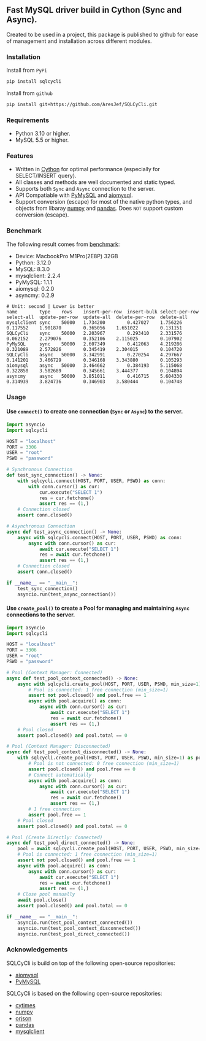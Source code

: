 ## Fast MySQL driver build in Cython (Sync and Async).

Created to be used in a project, this package is published to github for ease of management and installation across different modules.

### Installation
Install from `PyPi`
``` bash
pip install sqlcycli
```

Install from `github`
``` bash
pip install git+https://github.com/AresJef/SQLCyCli.git
```

### Requirements
- Python 3.10 or higher.
- MySQL 5.5 or higher.

### Features
- Written in [Cython](https://cython.org/) for optimal performance (especially for SELECT/INSERT query).
- All classes and methods are well documented and static typed.
- Supports both `Sync` and `Async` connection to the server.
- API Compatiable with [PyMySQL](https://github.com/PyMySQL/PyMySQL) and [aiomysql](https://github.com/aio-libs/aiomysql).
- Support conversion (escape) for most of the native python types, and objects from libaray [numpy](https://github.com/numpy/numpy) and [pandas](https://github.com/pandas-dev/pandas). Does `NOT` support custom conversion (escape).

### Benchmark
The following result comes from [benchmark](./src/benchmark.py):
- Device: MacbookPro M1Pro(2E8P) 32GB
- Python: 3.12.0
- MySQL: 8.3.0
- mysqlclient: 2.2.4
- PyMySQL: 1.1.1
- aiomysql: 0.2.0
- asyncmy: 0.2.9
```
# Unit: second | Lower is better
name        type    rows    insert-per-row  insert-bulk select-per-row  select-all  update-per-row  update-all  delete-per-row  delete-all
mysqlclient sync    50000   1.734200        0.427027    1.756226        0.117552    1.901870        0.365056    1.651022        0.131151
SQLCyCli    sync    50000   2.203967        0.293410    2.331576        0.062152    2.279076        0.352106    2.115025        0.107902
PyMySQL     sync    50000   2.607349        0.412063    4.219286        0.321089    2.572826        0.345419    2.304015        0.104720
SQLCyCli    async   50000   3.342991        0.270254    4.297667        0.141201    3.466729        0.346168    3.343880        0.105293
aiomysql    async   50000   3.464662        0.384193    5.115068        0.322858    3.582689        0.345661    3.444377        0.104894
asyncmy     async   50000   3.851011        0.416715    5.604330        0.314939    3.824736        0.346903    3.580444        0.104748
```

### Usage
#### Use `connect()` to create one connection (`Sync` or `Async`) to the server.
```python
import asyncio
import sqlcycli

HOST = "localhost"
PORT = 3306
USER = "root"
PSWD = "password"

# Synchronous Connection
def test_sync_connection() -> None:
    with sqlcycli.connect(HOST, PORT, USER, PSWD) as conn:
        with conn.cursor() as cur:
            cur.execute("SELECT 1")
            res = cur.fetchone()
            assert res == (1,)
    # Connection closed
    assert conn.closed()

# Asynchronous Connection
async def test_async_connection() -> None:
    async with sqlcycli.connect(HOST, PORT, USER, PSWD) as conn:
        async with conn.cursor() as cur:
            await cur.execute("SELECT 1")
            res = await cur.fetchone()
            assert res == (1,)
    # Connection closed
    assert conn.closed()

if __name__ == "__main__":
    test_sync_connection()
    asyncio.run(test_async_connection())
```

#### Use `create_pool()` to create a Pool for managing and maintaining `Async` connections to the server.
```python
import asyncio
import sqlcycli

HOST = "localhost"
PORT = 3306
USER = "root"
PSWD = "password"

# Pool (Context Manager: Connected)
async def test_pool_context_connected() -> None:
    async with sqlcycli.create_pool(HOST, PORT, USER, PSWD, min_size=1) as pool:
        # Pool is connected: 1 free connection (min_size=1)
        assert not pool.closed() and pool.free == 1
        async with pool.acquire() as conn:
            async with conn.cursor() as cur:
                await cur.execute("SELECT 1")
                res = await cur.fetchone()
                assert res == (1,)
    # Pool closed
    assert pool.closed() and pool.total == 0

# Pool (Context Manager: Disconnected)
async def test_pool_context_disconnected() -> None:
    with sqlcycli.create_pool(HOST, PORT, USER, PSWD, min_size=1) as pool:
        # Pool is not connected: 0 free connection (min_size=1)
        assert pool.closed() and pool.free == 0
        # Connect automatically
        async with pool.acquire() as conn:
            async with conn.cursor() as cur:
                await cur.execute("SELECT 1")
                res = await cur.fetchone()
                assert res == (1,)
        # 1 free connection
        assert pool.free == 1
    # Pool closed
    assert pool.closed() and pool.total == 0

# Pool (Create Directly: Connected)
async def test_pool_direct_connected() -> None:
    pool = await sqlcycli.create_pool(HOST, PORT, USER, PSWD, min_size=1)
    # Pool is connected: 1 free connection (min_size=1)
    assert not pool.closed() and pool.free == 1
    async with pool.acquire() as conn:
        async with conn.cursor() as cur:
            await cur.execute("SELECT 1")
            res = await cur.fetchone()
            assert res == (1,)
    # Close pool manually
    await pool.close()
    assert pool.closed() and pool.total == 0

if __name__ == "__main__":
    asyncio.run(test_pool_context_connected())
    asyncio.run(test_pool_context_disconnected())
    asyncio.run(test_pool_direct_connected())
```

### Acknowledgements
SQLCyCli is build on top of the following open-source repositories:
- [aiomysql](https://github.com/aio-libs/aiomysql)
- [PyMySQL](https://github.com/PyMySQL/PyMySQL)

SQLCyCli is based on the following open-source repositories:
- [cytimes](https://github.com/AresJef/cyTimes)
- [numpy](https://github.com/numpy/numpy)
- [orjson](https://github.com/ijl/orjson)
- [pandas](https://github.com/pandas-dev/pandas)
- [mysqlclient](https://github.com/PyMySQL/mysqlclient)

